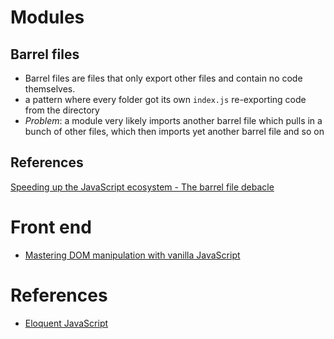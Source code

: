 # Modules
## Barrel files
- Barrel files are files that only export other files and contain no code themselves.
- a pattern where every folder got its own `index.js` re-exporting code from the directory
- *Problem*: a module very likely imports another barrel file which pulls in a bunch of other files, which then imports yet another barrel file and so on
## References
[Speeding up the JavaScript ecosystem - The barrel file debacle](https://marvinh.dev/blog/speeding-up-javascript-ecosystem-part-7/)

# Front end
- [Mastering DOM manipulation with vanilla JavaScript](https://phuoc.ng/collection/html-dom/)

# References
- [Eloquent JavaScript](https://eloquentjavascript.net/)
